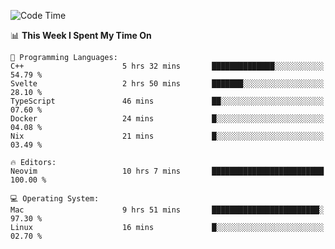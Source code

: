 <!-- [![Top Langs](https://github-readme-stats.vercel.app/api/top-langs/?username=gagahsyuja&theme=dracula&hide_border=true&border_radius=7)](https://github.com/anuraghazra/github-readme-stats) -->

<!--START_SECTION:waka-->
![Code Time](http://img.shields.io/badge/Code%20Time-920%20hrs%2030%20mins-blue)

📊 **This Week I Spent My Time On** 

```text
💬 Programming Languages: 
C++                      5 hrs 32 mins       ██████████████░░░░░░░░░░░   54.79 % 
Svelte                   2 hrs 50 mins       ███████░░░░░░░░░░░░░░░░░░   28.10 % 
TypeScript               46 mins             ██░░░░░░░░░░░░░░░░░░░░░░░   07.60 % 
Docker                   24 mins             █░░░░░░░░░░░░░░░░░░░░░░░░   04.08 % 
Nix                      21 mins             █░░░░░░░░░░░░░░░░░░░░░░░░   03.49 % 

🔥 Editors: 
Neovim                   10 hrs 7 mins       █████████████████████████   100.00 % 

💻 Operating System: 
Mac                      9 hrs 51 mins       ████████████████████████░   97.30 % 
Linux                    16 mins             █░░░░░░░░░░░░░░░░░░░░░░░░   02.70 % 
```


<!--END_SECTION:waka-->

